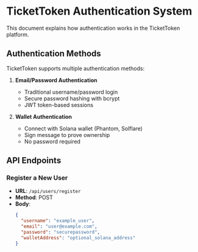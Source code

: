 # TicketToken Authentication System

This document explains how authentication works in the TicketToken platform.

## Authentication Methods

TicketToken supports multiple authentication methods:

1. **Email/Password Authentication**
   - Traditional username/password login
   - Secure password hashing with bcrypt
   - JWT token-based sessions

2. **Wallet Authentication**
   - Connect with Solana wallet (Phantom, Solflare)
   - Sign message to prove ownership
   - No password required

## API Endpoints

### Register a New User
- **URL**: `/api/users/register`
- **Method**: POST
- **Body**:
  ```json
  {
    "username": "example_user",
    "email": "user@example.com",
    "password": "securepassword",
    "walletAddress": "optional_solana_address"
  }
